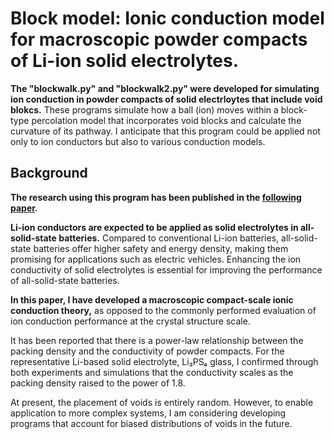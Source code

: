 # Block model: Ionic conduction model for macroscopic powder compacts of Li-ion solid electrolytes. 
**The "blockwalk.py" and "blockwalk2.py" were developed for simulating ion conduction in powder compacts of solid electrloytes that include void blokcs.** These programs simulate how a ball (ion) moves within a block-type percolation model that incorporates void blocks and calculate the curvature of its pathway. I anticipate that this program could be applied not only to ion conductors but also to various conduction models.  

## Background
**The research using this program has been published in the [following paper](https://doi.org/10.2109/jcersj2.24062).**

**Li-ion conductors are expected to be applied as solid electrolytes in all-solid-state batteries.** Compared to conventional Li-ion batteries, all-solid-state batteries offer higher safety and energy density, making them promising for applications such as electric vehicles. Enhancing the ion conductivity of solid electrolytes is essential for improving the performance of all-solid-state batteries. 

**In this paper, I have developed a macroscopic compact-scale ionic conduction theory,** as opposed to the commonly performed evaluation of ion conduction performance at the crystal structure scale.  

It has been reported that there is a power-law relationship between the packing density and the conductivity of powder compacts. For the representative Li-based solid electrolyte, Li₃PS₄ glass, I confirmed through both experiments and simulations that the conductivity scales as the packing density raised to the power of 1.8.  

At present, the placement of voids is entirely random. However, to enable application to more complex systems, I am considering developing programs that account for biased distributions of voids in the future.  
